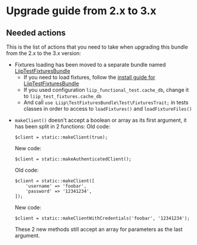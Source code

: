 # Upgrade guide from 2.x to 3.x

## Needed actions
This is the list of actions that you need to take when upgrading this bundle from the 2.x to the 3.x version:

 * Fixtures loading has been moved to a separate bundle named [LiipTestFixturesBundle][LiipTestFixturesBundle]
   * If you need to load fixtures, follow the [install guide for LiipTestFixturesBundle][LiipTestFixturesBundle installation]
   * If you used configuration `liip_functional_test.cache_db`, change it to `liip_test_fixtures.cache_db`
   * And call `use Liip\TestFixturesBundle\Test\FixturesTrait;` in tests classes in order to access to `loadFixtures()` and `loadFixtureFiles()`
   
[LiipTestFixturesBundle]: https://github.com/liip/LiipTestFixturesBundle
[LiipTestFixturesBundle installation]: https://github.com/liip/LiipTestFixturesBundle/blob/master/doc/installation.md

 * `makeClient()` doesn't accept a boolean or array as its first argument, it has been split in 2 functions:
   Old code:
   ```
   $client = static::makeClient(true);
   ```
    
   New code:
   ```
   $client = static::makeAuthenticatedClient();
   ```
   
   Old code:
   ```
   $client = static::makeClient([
       'username' => 'foobar',
       'password' => '12341234',
   ]);
   ```
   
   New code:
   ```
   $client = static::makeClientWithCredentials('foobar', '12341234');
   ```

   These 2 new methods still accept an array for parameters as the last argument.
